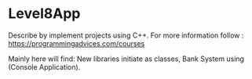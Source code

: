 # Level8App
Describe by implement projects using C++.
For more information follow : https://programmingadvices.com/courses

Mainly here will find: New libraries initiate as classes, Bank System using (Console Application).
